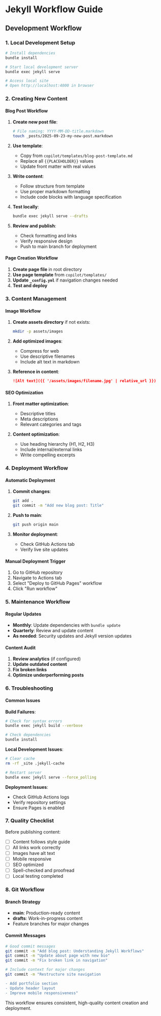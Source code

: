 # Jekyll Workflow Guide

## Development Workflow

### 1. Local Development Setup

```bash
# Install dependencies
bundle install

# Start local development server
bundle exec jekyll serve

# Access local site
# Open http://localhost:4000 in browser
```

### 2. Creating New Content

#### Blog Post Workflow
1. **Create new post file**:
   ```bash
   # File naming: YYYY-MM-DD-title.markdown
   touch _posts/2025-09-23-my-new-post.markdown
   ```

2. **Use template**:
   - Copy from `copilot/templates/blog-post-template.md`
   - Replace all `{{PLACEHOLDER}}` values
   - Update front matter with real values

3. **Write content**:
   - Follow structure from template
   - Use proper markdown formatting
   - Include code blocks with language specification

4. **Test locally**:
   ```bash
   bundle exec jekyll serve --drafts
   ```

5. **Review and publish**:
   - Check formatting and links
   - Verify responsive design
   - Push to main branch for deployment

#### Page Creation Workflow
1. **Create page file** in root directory
2. **Use page template** from `copilot/templates/`
3. **Update `_config.yml`** if navigation changes needed
4. **Test and deploy**

### 3. Content Management

#### Image Workflow
1. **Create assets directory** if not exists:
   ```bash
   mkdir -p assets/images
   ```

2. **Add optimized images**:
   - Compress for web
   - Use descriptive filenames
   - Include alt text in markdown

3. **Reference in content**:
   ```markdown
   ![Alt text]({{ '/assets/images/filename.jpg' | relative_url }})
   ```

#### SEO Optimization
1. **Front matter optimization**:
   - Descriptive titles
   - Meta descriptions
   - Relevant categories and tags

2. **Content optimization**:
   - Use heading hierarchy (H1, H2, H3)
   - Include internal/external links
   - Write compelling excerpts

### 4. Deployment Workflow

#### Automatic Deployment
1. **Commit changes**:
   ```bash
   git add .
   git commit -m "Add new blog post: Title"
   ```

2. **Push to main**:
   ```bash
   git push origin main
   ```

3. **Monitor deployment**:
   - Check GitHub Actions tab
   - Verify live site updates

#### Manual Deployment Trigger
1. Go to GitHub repository
2. Navigate to Actions tab
3. Select "Deploy to GitHub Pages" workflow
4. Click "Run workflow"

### 5. Maintenance Workflow

#### Regular Updates
- **Monthly**: Update dependencies with `bundle update`
- **Quarterly**: Review and update content
- **As needed**: Security updates and Jekyll version updates

#### Content Audit
1. **Review analytics** (if configured)
2. **Update outdated content**
3. **Fix broken links**
4. **Optimize underperforming posts**

### 6. Troubleshooting

#### Common Issues

**Build Failures**:
```bash
# Check for syntax errors
bundle exec jekyll build --verbose

# Check dependencies
bundle install
```

**Local Development Issues**:
```bash
# Clear cache
rm -rf _site .jekyll-cache

# Restart server
bundle exec jekyll serve --force_polling
```

**Deployment Issues**:
- Check GitHub Actions logs
- Verify repository settings
- Ensure Pages is enabled

### 7. Quality Checklist

Before publishing content:
- [ ] Content follows style guide
- [ ] All links work correctly
- [ ] Images have alt text
- [ ] Mobile responsive
- [ ] SEO optimized
- [ ] Spell-checked and proofread
- [ ] Local testing completed

### 8. Git Workflow

#### Branch Strategy
- **main**: Production-ready content
- **drafts**: Work-in-progress content
- Feature branches for major changes

#### Commit Messages
```bash
# Good commit messages
git commit -m "Add blog post: Understanding Jekyll Workflows"
git commit -m "Update about page with new bio"
git commit -m "Fix broken link in navigation"

# Include context for major changes
git commit -m "Restructure site navigation

- Add portfolio section
- Update header layout
- Improve mobile responsiveness"
```

This workflow ensures consistent, high-quality content creation and deployment.